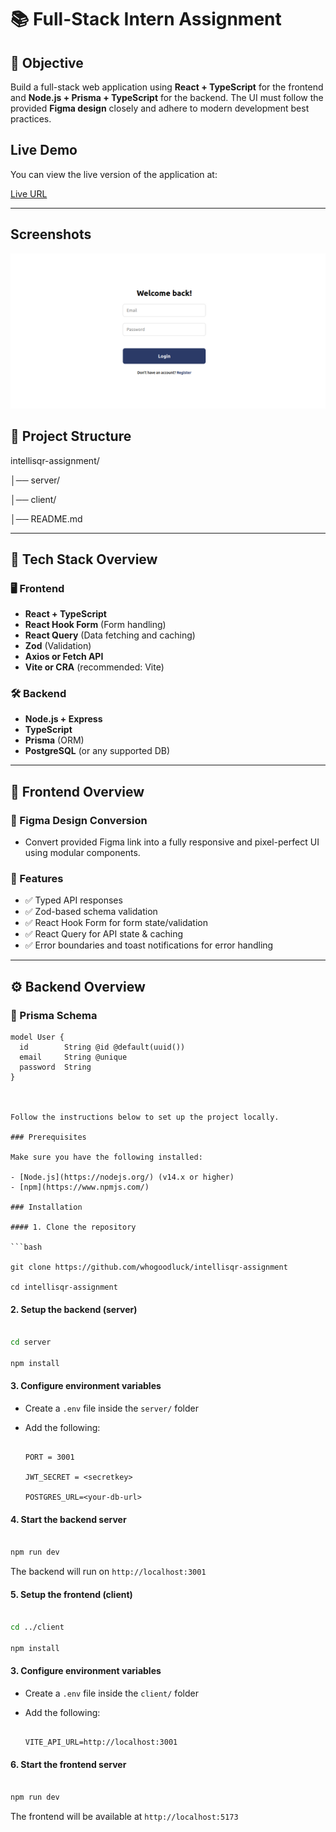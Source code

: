 # 📚 Full-Stack Intern Assignment

## 🎯 Objective

Build a full-stack web application using **React + TypeScript** for the frontend and **Node.js + Prisma + TypeScript** for the backend. The UI must follow the provided **Figma design** closely and adhere to modern development best practices.

## Live Demo

You can view the live version of the application at:

[Live URL](https://authdemo-lyart.vercel.app/)

---

## Screenshots

![Task Flow Interface](./public/authdemo_screenshot.png)

## 📁 Project Structure

intellisqr-assignment/

│── server/

│── client/

│── README.md

---

## 🚀 Tech Stack Overview

### 🖥️ Frontend

- **React + TypeScript**
- **React Hook Form** (Form handling)
- **React Query** (Data fetching and caching)
- **Zod** (Validation)
- **Axios or Fetch API**
- **Vite or CRA** (recommended: Vite)

### 🛠️ Backend

- **Node.js + Express**
- **TypeScript**
- **Prisma** (ORM)
- **PostgreSQL** (or any supported DB)

---

## 🧩 Frontend Overview

### 📐 Figma Design Conversion

- Convert provided Figma link into a fully responsive and pixel-perfect UI using modular components.

### 🧪 Features

- ✅ Typed API responses
- ✅ Zod-based schema validation
- ✅ React Hook Form for form state/validation
- ✅ React Query for API state & caching
- ✅ Error boundaries and toast notifications for error handling

---

## ⚙️ Backend Overview

### 🧾 Prisma Schema

````prisma
model User {
  id        String @id @default(uuid())
  email     String @unique
  password  String
}



Follow the instructions below to set up the project locally.

### Prerequisites

Make sure you have the following installed:

- [Node.js](https://nodejs.org/) (v14.x or higher)
- [npm](https://www.npmjs.com/)

### Installation

#### 1. Clone the repository

```bash

git clone https://github.com/whogoodluck/intellisqr-assignment

cd intellisqr-assignment

````

#### 2. Setup the backend (server)

```bash

cd server

npm install

```

#### 3. Configure environment variables

- Create a `.env` file inside the `server/` folder

- Add the following:

  ```env

  PORT = 3001

  JWT_SECRET = <secretkey>

  POSTGRES_URL=<your-db-url>

  ```

#### 4. Start the backend server

```bash

npm run dev

```

The backend will run on `http://localhost:3001`

#### 5. Setup the frontend (client)

```bash

cd ../client

npm install

```

#### 3. Configure environment variables

- Create a `.env` file inside the `client/` folder

- Add the following:

  ```env

  VITE_API_URL=http://localhost:3001

  ```

#### 6. Start the frontend server

```bash

npm run dev

```

The frontend will be available at `http://localhost:5173`
